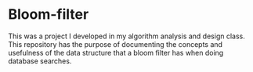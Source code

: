 # Bloom-filter
This was a project I developed in my algorithm analysis and design class. This repository has the purpose of documenting
the concepts and usefulness of the data structure that a bloom filter has when doing database searches.
